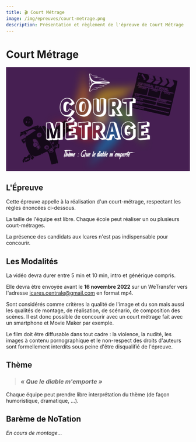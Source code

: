 ```yaml
---
title: 🎬 Court Métrage
image: /img/epreuves/court-metrage.png
description: Présentation et règlement de l'épreuve de Court Métrage
---
```


# Court Métrage

![Image Court Métrage](/img/epreuves/court-metrage.png)

## L'Épreuve
Cette épreuve appelle à la réalisation d'un court-métrage, respectant les règles énoncées ci-dessous.

La taille de l'équipe est libre. Chaque école peut réaliser un ou plusieurs court-métrages. 

La présence des candidats aux Icares n'est pas indispensable pour concourir. 

## Les Modalités
La vidéo devra durer entre 5 min et 10 min, intro et générique compris.

Elle devra être envoyée avant le **16 novembre 2022** sur un WeTransfer vers l'adresse [icares.centrale@gmail.com](mailto:icares.centrale@gmail.com) en format mp4. 

Sont considérés comme critères la qualité de l'image et du son mais aussi les qualités de montage, de réalisation, de scénario, de composition des scènes. Il est donc possible de concourir avec un court métrage fait avec un smartphone et Movie Maker par exemple.

Le film doit être diffusable dans tout cadre : la violence, la nudité, les images à contenu pornographique et le non-respect des droits d'auteurs sont formellement interdits sous peine d'être disqualifié de l'épreuve. 

## Thème

> ### ***« Que le diable m'emporte »***

Chaque équipe peut prendre libre interprétation du thème (de façon humoristique, dramatique, ...).

## Barème de NoTation
*En cours de montage...* 

